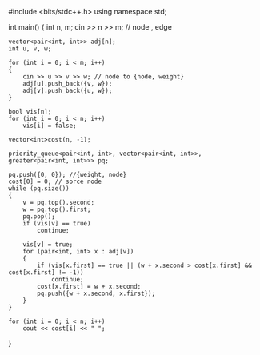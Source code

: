 #include <bits/stdc++.h>
using namespace std;

int main()
{
    int n, m;
    cin >> n >> m; // node , edge

    vector<pair<int, int>> adj[n];
    int u, v, w;

    for (int i = 0; i < m; i++)
    {
        cin >> u >> v >> w; // node to {node, weight}
        adj[u].push_back({v, w});
        adj[v].push_back({u, w});
    }

    bool vis[n];
    for (int i = 0; i < n; i++)
        vis[i] = false;

    vector<int>cost(n, -1);

    priority_queue<pair<int, int>, vector<pair<int, int>>, greater<pair<int, int>>> pq;

    pq.push({0, 0}); //{weight, node}
    cost[0] = 0; // sorce node
    while (pq.size())
    {
        v = pq.top().second;
        w = pq.top().first;
        pq.pop();
        if (vis[v] == true)
            continue;

        vis[v] = true;
        for (pair<int, int> x : adj[v])
        {
            if (vis[x.first] == true || (w + x.second > cost[x.first] && cost[x.first] != -1))
                continue;
            cost[x.first] = w + x.second;
            pq.push({w + x.second, x.first});
        }
    }

    for (int i = 0; i < n; i++)
        cout << cost[i] << " ";
}